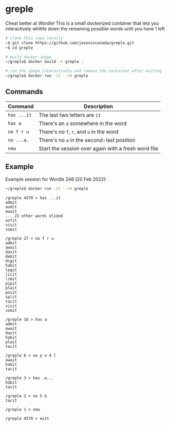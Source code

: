 # greple

Cheat better at Wordle!  This is a small dockerized container that lets you interactively whittle down the remaining possible words until you have 1 left

```bash
# clone this repo locally
~$ git clone https://github.com/jasonincanada/greple.git
~$ cd greple

# build docker image
~/greple$ docker build -t greple .

# run the image interactively and remove the container after exiting
~/greple$ docker run -it --rm greple
```


## Commands

| Command     | Description                                         |
| ----------- | --------------------------------------------------- |
| `has ...it` | The last two letters are `it`                       |
| `has a`     | There's an `a` somewhere in the word                |
| `no f r u`  | There's no `f`, `r`, and `u` in the word            |
| `no ...a.`  | There's no `a` in the second-last position          |
| `new`       | Start the session over again with a fresh word file |


## Example

Example session for Wordle 246 (20 Feb 2022):

```bash
~/greple$ docker run -it --rm greple
```

```
/greple 4570 > has ...it
admit
audit
await
... 21 other words elided
unfit
visit
vomit

/greple 27 > no f r u
admit
await
davit
debit
digit
habit
legit
licit
limit
pipit
plait
posit
split
tacit
visit
vomit

/greple 16 > has a
admit
await
davit
habit
plait
tacit

/greple 6 > no p e d l
await
habit
tacit

/greple 3 > has .a...
habit
tacit

/greple 2 > no h b
tacit

/greple 1 > new

/greple 4570 > exit

```

